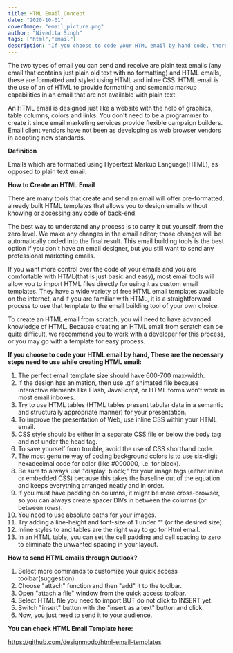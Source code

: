 ```yaml
---
title: HTML Email Concept
date: "2020-10-01"
coverImage: "email_picture.png"
author: "Nivedita Singh"
tags: ["html","email"]
description: "If you choose to code your HTML email by hand-code, there are many different things needs to use during creating HTML email"
---
```


The two types of email you can send and receive are plain text emails (any email that contains just plain old text with no formatting) and HTML emails, these are formatted and styled using HTML and inline CSS.
HTML email is the use of an of HTML to provide formatting and semantic markup capabilities in an email that are not available with plain text.

An HTML email is designed just like a website with the help of graphics, table columns, colors and links. You don't need to be a programmer to create it since email marketing services provide flexible campaign builders. Email client vendors have not been as developing as web browser vendors in adopting new standards. 

**Definition**

Emails which are formatted using Hypertext Markup Language(HTML), as opposed to plain text email.

**How to Create an HTML Email**

There are many tools that create and send an email will offer pre-formatted, already built HTML templates that allows you to design emails without knowing or accessing any code of back-end.

The best way to understand any process is to carry it out yourself, from the zero level. We make any changes in the email editor; those changes will be automatically coded into the final result. This email building tools is the best option if you don't have an email designer, but you still want to send any professional marketing emails.

If you want more control over the code of your emails and you are comfortable with HTML(that is just basic and easy), most email tools will allow you to import HTML files directly for using it as custom email templates. They have a wide variety of free HTML email templates available on the internet, and if you are familiar with HTML, it is a straightforward process to use that template to the email building tool of your own choice.

To create an HTML email from scratch, you will need to have advanced knowledge of HTML. Because creating an HTML email from scratch can be quite difficult, we recommend you to work with a developer for this process, or you may go with a template for easy process.

**If you choose to code your HTML email by hand, These are the necessary steps need to use while creating HTML email:**

1. The perfect email template size should have 600-700 max-width.
2. If the design has animation, then use .gif animated file because interactive elements like Flash, JavaScript, or HTML forms won't work in most email inboxes.
3. Try to use HTML tables (HTML tables present tabular data in a semantic and structurally appropriate manner) for your presentation.
4. To improve the presentation of Web, use inline CSS within your HTML email.
5. CSS style should be either in a separate CSS file or below the body tag and not under the head tag.
6. To save yourself from trouble, avoid the use of CSS shorthand code.
7. The most genuine way of coding background colors is to use six-digit hexadecimal code for color (like #000000, i.e. for black).
8. Be sure to always use "display: block;" for your image tags (either inline or embedded CSS) because this takes the baseline out of the equation and keeps everything arranged neatly and in order.
9. If you must have padding on columns, it might be more cross-browser, so you can always create spacer DIVs in between the columns (or between rows).
10. You need to use absolute paths for your images.
11. Try adding a line-height and font-size of 1 under "<TD>" (or the desired size).
12. Inline styles to <TD> and tables are the right way to go for Html email.
13. In an HTML table, you can set the cell padding and cell spacing to zero to eliminate the unwanted spacing in your layout.

**How to send  HTML emails through Outlook?**

1. Select more commands to customize your quick access toolbar(suggestion).
2. Choose "attach" function and then "add" it to the toolbar.
3. Open "attach a file" window from the quick access toolbar.
4. Select HTML file you need to import BUT do not click to INSERT yet.
5. Switch "insert" button with the "insert as a text" button and click.
6. Now, you just need to send it to your audience.

**You can check HTML Email Template here:**

https://github.com/designmodo/html-email-templates
